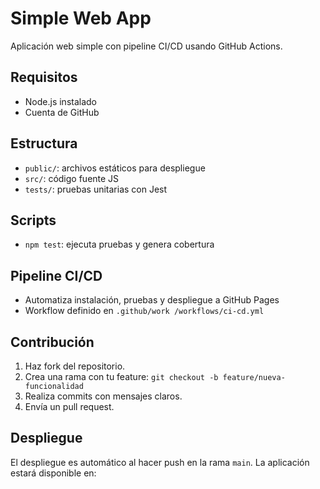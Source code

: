 # Simple Web App

Aplicación web simple con pipeline CI/CD usando GitHub Actions.

## Requisitos

- Node.js instalado
- Cuenta de GitHub

## Estructura

- `public/`: archivos estáticos para despliegue
- `src/`: código fuente JS
- `tests/`: pruebas unitarias con Jest

## Scripts

- `npm test`: ejecuta pruebas y genera cobertura

## Pipeline CI/CD

- Automatiza instalación, pruebas y despliegue a GitHub Pages
- Workflow definido en `.github/work /workflows/ci-cd.yml`

## Contribución

1. Haz fork del repositorio.
2. Crea una rama con tu feature: `git checkout -b feature/nueva-funcionalidad`
3. Realiza commits con mensajes claros.
4. Envía un pull request.

## Despliegue

El despliegue es automático al hacer push en la rama `main`. La aplicación estará disponible en:
